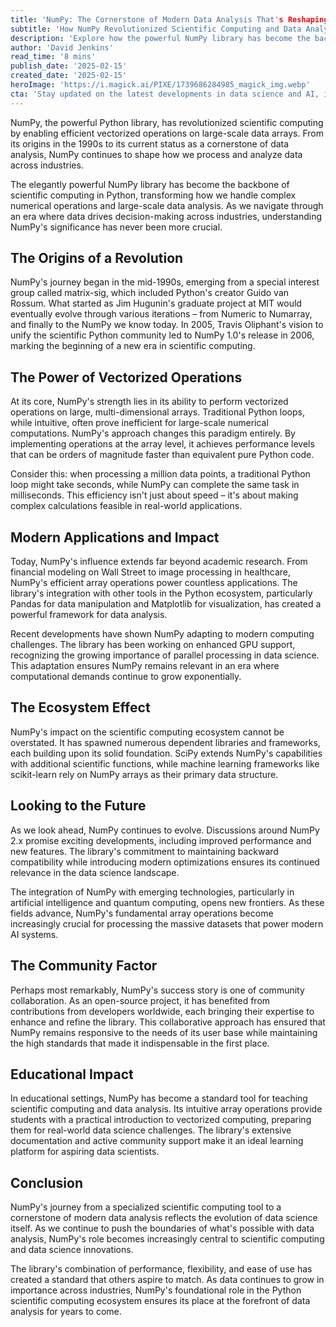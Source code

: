 ```yaml
---
title: 'NumPy: The Cornerstone of Modern Data Analysis That's Reshaping Scientific Computing'
subtitle: 'How NumPy Revolutionized Scientific Computing and Data Analysis'
description: 'Explore how the powerful NumPy library has become the backbone of scientific computing in Python, transforming how we handle complex numerical operations and large-scale data analysis.'
author: 'David Jenkins'
read_time: '8 mins'
publish_date: '2025-02-15'
created_date: '2025-02-15'
heroImage: 'https://i.magick.ai/PIXE/1739686284985_magick_img.webp'
cta: 'Stay updated on the latest developments in data science and AI, including NumPy innovations, by following us on LinkedIn at MagickAI. Join our community of data enthusiasts and tech professionals!'
---
```


NumPy, the powerful Python library, has revolutionized scientific computing by enabling efficient vectorized operations on large-scale data arrays. From its origins in the 1990s to its current status as a cornerstone of data analysis, NumPy continues to shape how we process and analyze data across industries.

The elegantly powerful NumPy library has become the backbone of scientific computing in Python, transforming how we handle complex numerical operations and large-scale data analysis. As we navigate through an era where data drives decision-making across industries, understanding NumPy's significance has never been more crucial.

## The Origins of a Revolution

NumPy's journey began in the mid-1990s, emerging from a special interest group called matrix-sig, which included Python's creator Guido van Rossum. What started as Jim Hugunin's graduate project at MIT would eventually evolve through various iterations – from Numeric to Numarray, and finally to the NumPy we know today. In 2005, Travis Oliphant's vision to unify the scientific Python community led to NumPy 1.0's release in 2006, marking the beginning of a new era in scientific computing.

## The Power of Vectorized Operations

At its core, NumPy's strength lies in its ability to perform vectorized operations on large, multi-dimensional arrays. Traditional Python loops, while intuitive, often prove inefficient for large-scale numerical computations. NumPy's approach changes this paradigm entirely. By implementing operations at the array level, it achieves performance levels that can be orders of magnitude faster than equivalent pure Python code.

Consider this: when processing a million data points, a traditional Python loop might take seconds, while NumPy can complete the same task in milliseconds. This efficiency isn't just about speed – it's about making complex calculations feasible in real-world applications.

## Modern Applications and Impact

Today, NumPy's influence extends far beyond academic research. From financial modeling on Wall Street to image processing in healthcare, NumPy's efficient array operations power countless applications. The library's integration with other tools in the Python ecosystem, particularly Pandas for data manipulation and Matplotlib for visualization, has created a powerful framework for data analysis.

Recent developments have shown NumPy adapting to modern computing challenges. The library has been working on enhanced GPU support, recognizing the growing importance of parallel processing in data science. This adaptation ensures NumPy remains relevant in an era where computational demands continue to grow exponentially.

## The Ecosystem Effect

NumPy's impact on the scientific computing ecosystem cannot be overstated. It has spawned numerous dependent libraries and frameworks, each building upon its solid foundation. SciPy extends NumPy's capabilities with additional scientific functions, while machine learning frameworks like scikit-learn rely on NumPy arrays as their primary data structure.

## Looking to the Future

As we look ahead, NumPy continues to evolve. Discussions around NumPy 2.x promise exciting developments, including improved performance and new features. The library's commitment to maintaining backward compatibility while introducing modern optimizations ensures its continued relevance in the data science landscape.

The integration of NumPy with emerging technologies, particularly in artificial intelligence and quantum computing, opens new frontiers. As these fields advance, NumPy's fundamental array operations become increasingly crucial for processing the massive datasets that power modern AI systems.

## The Community Factor

Perhaps most remarkably, NumPy's success story is one of community collaboration. As an open-source project, it has benefited from contributions from developers worldwide, each bringing their expertise to enhance and refine the library. This collaborative approach has ensured that NumPy remains responsive to the needs of its user base while maintaining the high standards that made it indispensable in the first place.

## Educational Impact

In educational settings, NumPy has become a standard tool for teaching scientific computing and data analysis. Its intuitive array operations provide students with a practical introduction to vectorized computing, preparing them for real-world data science challenges. The library's extensive documentation and active community support make it an ideal learning platform for aspiring data scientists.

## Conclusion

NumPy's journey from a specialized scientific computing tool to a cornerstone of modern data analysis reflects the evolution of data science itself. As we continue to push the boundaries of what's possible with data analysis, NumPy's role becomes increasingly central to scientific computing and data science innovations.

The library's combination of performance, flexibility, and ease of use has created a standard that others aspire to match. As data continues to grow in importance across industries, NumPy's foundational role in the Python scientific computing ecosystem ensures its place at the forefront of data analysis for years to come.